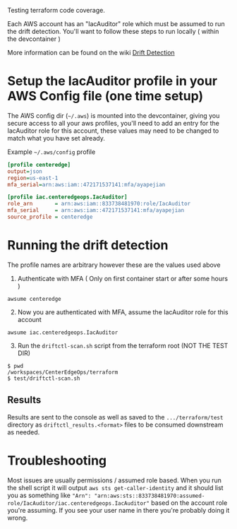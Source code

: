Testing terraform code coverage.

Each AWS account has an "IacAuditor" role which must be assumed to run the drift detection.  You'll want to follow these steps to run locally ( within the devcontainer )

More information can be found on the wiki [Drift Detection](https://centeredge.atlassian.net/wiki/spaces/DEP/pages/3408101639/Drift+Detection)

# Setup the IacAuditor profile in your AWS Config file (one time setup)

The AWS config dir (`~/.aws`) is mounted into the devcontainer, giving you secure access to all your aws profiles, you'll need to add an entry for the IacAuditor role for this account, these values may need to be changed to match what you have set already.

Example `~/.aws/config` profile

```ini
[profile centeredge]
output=json
region=us-east-1
mfa_serial=arn:aws:iam::472171537141:mfa/ayapejian

[profile iac.centeredgeops.IacAuditor]
role_arn       = arn:aws:iam::833738481970:role/IacAuditor
mfa_serial     = arn:aws:iam::472171537141:mfa/ayapejian
source_profile = centeredge
```

# Running the drift detection

The profile names are arbitrary however these are the values used above

1. Authenticate with MFA ( Only on first container start or after some hours )
```shell
awsume centeredge
```

2. Now you are authenticated with MFA, assume the IacAuditor role for this account

```shell
awsume iac.centeredgeops.IacAuditor
```

3. Run the `driftctl-scan.sh` script from the terraform root (NOT THE TEST DIR)

```shell
$ pwd
/workspaces/CenterEdgeOps/terraform
$ test/driftctl-scan.sh
```

## Results

Results are sent to the console as well as saved to the `.../terraform/test` directory as `driftctl_results.<format>` files to be consumed downstream as needed.

# Troubleshooting

Most issues are usually permissions / assumed role based.  When you run the shell script it will output `aws sts get-caller-identity` and it should list you as something like `"Arn": "arn:aws:sts::833738481970:assumed-role/IacAuditor/iac.centeredgeops.IacAuditor"` based on the account role you're assuming.  If you see your user name in there you're probably doing it wrong.

